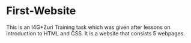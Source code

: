 # First-Website
This is an I4G*Zuri Training task which was given after lessons on introduction to HTML and CSS.
It is a website that consists 5 webpages.
